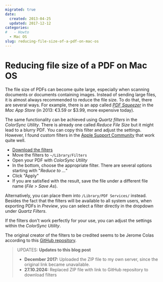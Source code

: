 ```yaml
---
migrated: true
date:
  created: 2013-04-25
  updated: 2017-12-12
categories:
#   - Howto
  - Mac OS
slug: reducing-file-size-of-a-pdf-on-mac-os
---
```

# Reducing file size of a PDF on Mac OS

The file size of PDFs can become quite large, especially when scanning documents or documents containing images.
Instead of sending large files, it is almost always recommended to reduce the file size.
To do that, there are several ways.
For example, there is an app called [_PDF Squeezer_](https://apps.apple.com/de/app/pdf-squeezer-4/id1502111349?l=en-GB&mt=12 "PDF Squeezer") in the _Mac App Store_ (in 2013: €3.59 or $3.99, more expensive today).

The same functionality can be achieved using _Quartz filters_ in the _ColorSync Utility_.
There is already one called _Reduce File Size_ but it might lead to a blurry PDF.
You can copy this filter and adjust the settings.
However, I found custom filters in the [Apple Support Community](https://discussions.apple.com/message/21402148#21402148 "Apple Support Community") that work quite well.

* [Download the filters](https://github.com/joshcarr/Apple-Quartz-Filters "Download Quartz filters to reduce file size of PDFs")
* Move the filters to `~/Library/Filters`
* Open your PDF with _ColorSync Utility_
* In the bottom, choose the appropriate filter.
There are several options starting with "_Reduce to ..._"
* Click "Apply"
* If you are satisfied with the result, save the file under a different file name (_File > Save As_).

Alternatively, you can place them into `/Library/PDF Services/` instead.
Besides the fact that the filters will be available to all system users, when exporting PDFs in _Preview_, you can select a filter directly in the dropdown under _Quartz Filters_.

If the filters don't work perfectly for your use, you can adjust the settings within the _ColorSync Utility_.

The original creator of the filters to be credited seems to be Jerome Colas according to this [GitHub repository](https://github.com/joshcarr/Apple-Quartz-Filters).

> UPDATES: **Updates to this blog post**
>
> * **December 2017:** Uploaded the ZIP file to my own server, since the original link became unavailable.
> * **27.10.2024:** Replaced ZIP file with link to GitHub repository to download filters
